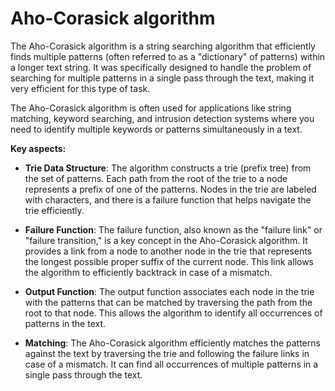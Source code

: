 # Aho-Corasick algorithm

The Aho-Corasick algorithm is a string searching algorithm that efficiently finds multiple patterns (often referred to as a "dictionary" of patterns) within a longer text string. It was specifically designed to handle the problem of searching for multiple patterns in a single pass through the text, making it very efficient for this type of task.

The Aho-Corasick algorithm is often used for applications like string matching, keyword searching, and intrusion detection systems where you need to identify multiple keywords or patterns simultaneously in a text.

**Key aspects:**

* **Trie Data Structure**: The algorithm constructs a trie (prefix tree) from the set of patterns. Each path from the root of the trie to a node represents a prefix of one of the patterns. Nodes in the trie are labeled with characters, and there is a failure function that helps navigate the trie efficiently.

* **Failure Function**: The failure function, also known as the "failure link" or "failure transition," is a key concept in the Aho-Corasick algorithm. It provides a link from a node to another node in the trie that represents the longest possible proper suffix of the current node. This link allows the algorithm to efficiently backtrack in case of a mismatch.

* **Output Function**: The output function associates each node in the trie with the patterns that can be matched by traversing the path from the root to that node. This allows the algorithm to identify all occurrences of patterns in the text.

* **Matching**: The Aho-Corasick algorithm efficiently matches the patterns against the text by traversing the trie and following the failure links in case of a mismatch. It can find all occurrences of multiple patterns in a single pass through the text.
